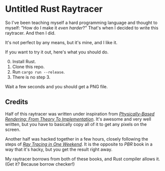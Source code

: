# Untitled Rust Raytracer

So I've been teaching myself a hard programming language and thought to myself: "How do I make it _even harder_?" That's when I decided to write this raytracer. And then I did.

It's not perfect by any means, but it's mine, and I like it.

If you want to try it out, here's what you should do.

0. Install Rust.
1. Clone this repo.
1. Run `cargo run --release`.
1. There is no step 3.

Wait a few seconds and you should get a PNG file.

## Credits

Half of this raytracer was written under inspiration from [_Physically-Based Rendering: From Theory To Implementation_][pbr-book]. It's awesome and very well written, but you have to basically copy all of it to get any pixels on the screen.

Another half was hacked together in a few hours, closely following the steps of [_Ray Tracing in One Weekend_][rtiow]. It is the opposite to _PBR_ book in a way that it's hacky, but you get the result right away.

My raytracer borrows from both of these books, and Rust compiler allows it. (Get it? Because borrow checker!)

[pbr-book]: http://www.pbr-book.org/
[rtiow]: https://raytracing.github.io/
